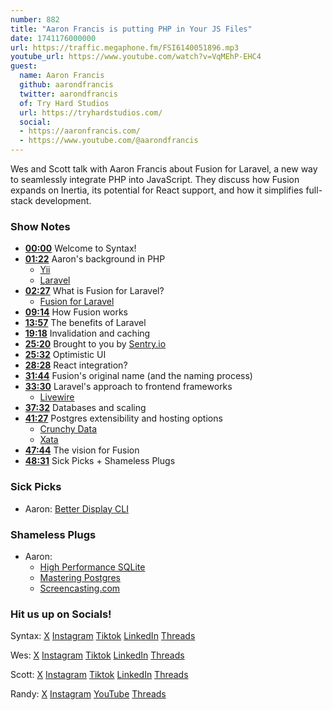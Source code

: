 ```yaml
---
number: 882
title: "Aaron Francis is putting PHP in Your JS Files"
date: 1741176000000
url: https://traffic.megaphone.fm/FSI6140051896.mp3
youtube_url: https://www.youtube.com/watch?v=VqMEhP-EHC4
guest:
  name: Aaron Francis
  github: aarondfrancis
  twitter: aarondfrancis
  of: Try Hard Studios
  url: https://tryhardstudios.com/
  social:
  - https://aaronfrancis.com/
  - https://www.youtube.com/@aarondfrancis
---
```


Wes and Scott talk with Aaron Francis about Fusion for Laravel, a new way to seamlessly integrate PHP into JavaScript. They discuss how Fusion expands on Inertia, its potential for React support, and how it simplifies full-stack development.

### Show Notes

* **[00:00](#t=00:00)** Welcome to Syntax!
* **[01:22](#t=01:22)** Aaron's background in PHP  
  * [Yii](https://www.yiiframework.com/)  
  * [Laravel](https://laravel.com/)  
* **[02:27](#t=02:27)** What is Fusion for Laravel?  
  * [Fusion for Laravel](https://github.com/fusion-php)  
* **[09:14](#t=09:14)** How Fusion works  
* **[13:57](#t=13:57)** The benefits of Laravel  
* **[19:18](#t=19:18)** Invalidation and caching  
* **[25:20](#t=25:20)** Brought to you by [Sentry.io](https://sentry.io)  
* **[25:32](#t=25:32)** Optimistic UI  
* **[28:28](#t=28:28)** React integration?  
* **[31:44](#t=31:44)** Fusion's original name (and the naming process)  
* **[33:30](#t=33:30)** Laravel's approach to frontend frameworks  
  * [Livewire](https://laravel-livewire.com/)  
* **[37:32](#t=37:32)** Databases and scaling  
* **[41:27](#t=41:27)** Postgres extensibility and hosting options  
  * [Crunchy Data](https://www.crunchydata.com/)  
  * [Xata](https://xata.io/)  
* **[47:44](#t=47:44)** The vision for Fusion  
* **[48:31](#t=48:31)** Sick Picks + Shameless Plugs

### Sick Picks

- Aaron: [Better Display CLI](https://github.com/waydabber/betterdisplaycli)

### Shameless Plugs

- Aaron:
  - [High Performance SQLite](https://highperformancesqlite.com/)
  - [Mastering Postgres](https://masteringpostgres.com/)
  - [Screencasting.com](https://screencasting.com/)

### Hit us up on Socials!

Syntax: [X](https://twitter.com/syntaxfm) [Instagram](https://www.instagram.com/syntax_fm/) [Tiktok](https://www.tiktok.com/@syntaxfm) [LinkedIn](https://www.linkedin.com/company/96077407/admin/feed/posts/) [Threads](https://www.threads.net/@syntax_fm)

Wes: [X](https://twitter.com/wesbos) [Instagram](https://www.instagram.com/wesbos/) [Tiktok](https://www.tiktok.com/@wesbos) [LinkedIn](https://www.linkedin.com/in/wesbos/) [Threads](https://www.threads.net/@wesbos)

Scott: [X](https://twitter.com/stolinski) [Instagram](https://www.instagram.com/stolinski/) [Tiktok](https://www.tiktok.com/@stolinski) [LinkedIn](https://www.linkedin.com/in/stolinski/) [Threads](https://www.threads.net/@stolinski)

Randy: [X](https://twitter.com/randyrektor) [Instagram](https://www.instagram.com/randyrektor/) [YouTube](https://www.youtube.com/@randyrektor) [Threads](https://www.threads.net/@randyrektor)
